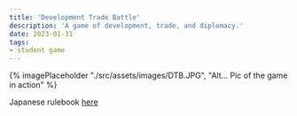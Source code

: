 ```yaml
---
title: 'Development Trade Battle' 
description: 'A game of development, trade, and diplomacy.'
date: 2023-01-31
tags:
- student game
---
```


{% imagePlaceholder "./src/assets/images/DTB.JPG", "Alt... Pic of the game in action" %}

Japanese rulebook [here](https://docs.google.com/document/d/1RttgtWaqCwi-Fa7f0valcKhihZPNTyPBedXxUJXc2f4/edit?usp=sharing)
